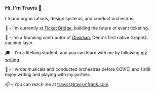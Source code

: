 ### Hi, I'm Travis 👋
I found organizations, design systems, and conduct orchestras.

🏢 - I'm currently at [Ticket Bridge](https://ticketbridge.io/), building the future of event ticketing.

🔭 - I'm a founding contributor of [Obsidian](https://github.com/open-source-labs/obsidian), Deno's first native GraphQL caching layer.

🎓 - I'm a lifelong student, and you can learn with me by following [my writing](http://www.travismfrank.com/).

🎹 - I wrote musicals and conducted orchestras before COVID, and I still enjoy writing and playing with my partner.

📫 - You can reach me at travis@travismfrank.com.
